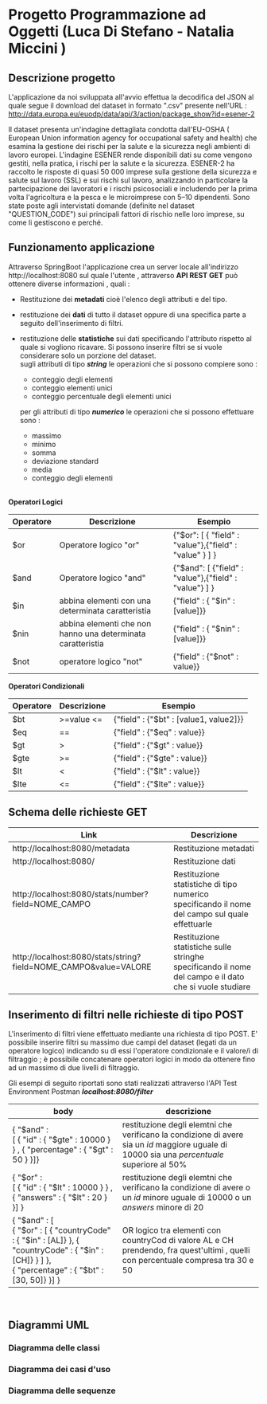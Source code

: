 # Progetto Programmazione ad Oggetti (Luca Di Stefano - Natalia Miccini ) 


## Descrizione progetto

L'applicazione da noi sviluppata all'avvio effettua la decodifica del JSON al quale segue il download del dataset in formato ".csv" presente nell'URL :
http://data.europa.eu/euodp/data/api/3/action/package_show?id=esener-2

Il dataset presenta un'indagine dettagliata condotta dall'EU-OSHA ( European Union information agency for occupational safety and health) che esamina la gestione dei rischi per la salute e la sicurezza negli ambienti di lavoro europei. L'indagine ESENER rende disponibili dati su come vengono gestiti, nella pratica, i rischi per la salute e la sicurezza.
ESENER-2 ha raccolto le risposte di quasi 50 000 imprese sulla gestione della sicurezza e salute sul lavoro (SSL) e sui rischi sul lavoro, analizzando in particolare la partecipazione dei lavoratori e i rischi psicosociali e includendo 
per la prima volta l'agricoltura e la pesca e le microimprese con 5–10 dipendenti.
Sono state poste agli intervistati domande (definite nel dataset "QUESTION_CODE") sui principali fattori di rischio nelle loro imprese, su come li gestiscono e perché.


## Funzionamento applicazione
Attraverso SpringBoot l'applicazione crea un server locale all'indirizzo http://localhost:8080 sul quale l'utente , attraverso **API REST GET** può ottenere diverse informazioni , quali :

* Restituzione dei **metadati**  cioè l'elenco degli attributi e del tipo.
* restituzione dei **dati**  di tutto il dataset oppure di una specifica parte a seguito dell'inserimento di filtri.
* restituzione delle **statistiche** sui dati specificando l'attributo rispetto al quale si vogliono ricavare. Si possono inserire filtri se si vuole considerare solo un porzione del dataset.<br/>
  sugli attributi di tipo ***string*** le operazioni che si possono compiere sono : 
  - conteggio degli elementi
  - conteggio elementi unici
  - conteggio percentuale degli elementi unici
  
  per gli attributi di tipo ***numerico*** le operazioni che si possono effettuare sono : 
  - massimo 
  - minimo
  - somma 
  - deviazione standard
  - media 
  - conteggio degli elementi
  <br/>
  
 **Operatori Logici**

| Operatore | Descrizione |Esempio |
| --- | --- | --- |
| $or | Operatore logico "or" | {"$or": [ { "field" : "value"},{"field" : "value" } ] } |
| $and | Operatore logico "and" |{"$and": [ {"field" : "value"},{"field" : "value"} ] } |
| $in  | abbina elementi con una determinata caratteristia  | {"field" : { "$in" : [value]}} |
| $nin |  abbina elementi che non hanno una determinata caratteristia |{"field" : { "$nin" : [value]}} |
| $not | operatore logico "not" | {"field" : {"$not" : value}} |

**Operatori Condizionali**

| Operatore | Descrizione | Esempio |
| --- | --- | ---|
| $bt | >=value <= | {"field" : {"$bt" : [value1, value2]}} |
| $eq | == | {"field" : {"$eq" : value}} |
| $gt | > | {"field" : {"$gt" : value}} |
| $gte | >= | {"field" : {"$gte" : value}} |
| $lt | < | {"field" : {"$lt" : value}} |
| $lte | <= | {"field" : {"$lte" : value}} |

  
  
## Schema delle richieste GET
| **Link** | **Descrizione** |
| --- | --- |
| http://localhost:8080/metadata | Restituzione metadati |
| http://localhost:8080/ | Restituzione dati |
| http://localhost:8080/stats/number?field=NOME_CAMPO | Restituzione statistiche di tipo numerico specificando il nome del campo sul quale effettuarle|
| http://localhost:8080/stats/string?field=NOME_CAMPO&value=VALORE | Restituzione statistiche sulle stringhe <br/> specificando il nome del campo e il dato che si vuole studiare |

## Inserimento di filtri nelle richieste di tipo POST

L'inserimento di filtri viene effettuato mediante una richiesta di tipo POST.
E' possibile inserire filtri su massimo due campi del dataset (legati da un operatore logico) indicando su di essi l'operatore condizionale e il valore/i di filtraggio ; è possibile concatenare operatori logici in modo da ottenere fino ad un massimo di due livelli di filtraggio.

Gli esempi di seguito riportati sono stati realizzati attraverso l'API Test Environment Postman 
***localhost:8080/filter***


| **body** | **descrizione** |
| --- | --- | 
|{ "$and" : <br/> [ { "id" : { "$gte" : 10000 } } , { "percentage" : { "$gt" : 50 } }]} | restituzione degli elemtni che verificano la condizione di avere sia un *id* maggiore uguale di 10000 sia una *percentuale* superiore al 50%|
|{ "$or" : </br> [ { "id" : { "$lt" : 10000 } } , { "answers" : { "$lt" : 20 } }] } | restituzione degli elemtni che verificano la condizione di avere o un *id* minore uguale di  10000 o un *answers* minore di 20 |
|{ "$and" : [</br> { "$or" : [ { "countryCode" : { "$in" : [AL]} },  { "countryCode" : { "$in" : [CH]} } ] }, </br>	{ "percentage" : { "$bt" : [30, 50]} }] }| OR logico tra elementi con countryCod di valore AL e CH prendendo, fra quest'ultimi ,  quelli con percentuale compresa tra 30 e 50|



<br>


## Diagrammi UML

### Diagramma delle classi 

### Diagramma dei casi d'uso

### Diagramma delle sequenze

